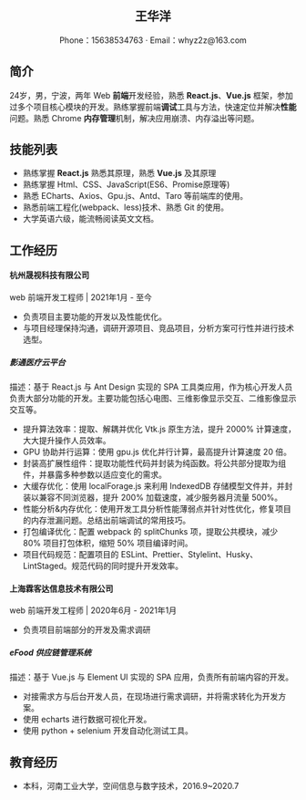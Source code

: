 <center>
     <h2>王华洋</h2>
     <div>
         <span>
             Phone：15638534763
         </span>
         ·
         <span>
             Email：whyz2z@163.com
         </span>
     </div>
 </center>
 
## 简介 

24岁，男，宁波，两年 Web **前端**开发经验，熟悉 **React.js**、**Vue.js** 框架，参加过多个项目核心模块的开发。熟练掌握前端**调试**工具与方法，快速定位并解决**性能**问题。熟悉 Chrome **内存管理**机制，解决应用崩溃、内存溢出等问题。

## 技能列表

- 熟练掌握 **React.js** 熟悉其原理，熟悉 **Vue.js** 及其原理
- 熟练掌握 Html、CSS、JavaScript(ES6、Promise原理等)
- 熟悉 ECharts、Axios、Gpu.js、Antd、Taro 等前端库的使用。
- 熟悉前端工程化(webpack、less)技术、熟悉 Git 的使用。
- 大学英语六级，能流畅阅读英文文档。

## 工作经历

#### 杭州晟视科技有限公司

web 前端开发工程师 |  2021年1月 - 至今

- 负责项目主要功能的开发以及性能优化。
- 与项目经理保持沟通，调研开源项目、竞品项目，分析方案可行性并进行技术选型。

##### **影通医疗云平台**

描述：基于 React.js 与 Ant Design 实现的 SPA 工具类应用，作为核心开发人员负责大部分功能的开发。主要功能包括心电图、三维影像显示交互、二维影像显示交互等。

- 提升算法效率：提取、解耦并优化 Vtk.js 原生方法，提升 2000% 计算速度，大大提升操作人员效率。
- GPU 协助并行运算：使用 gpu.js 优化并行计算，最高提升计算速度 20 倍。
- 封装高扩展性组件：提取功能性代码并封装为纯函数。将公共部分提取为组件，并暴露多种参数以适应变化的需求。
- 大缓存优化：使用 localForage.js 来利用 IndexedDB 存储模型文件并，并封装以兼容不同浏览器，提升 200% 加载速度，减少服务器月流量 500%。
- 性能分析&内存优化：使用开发工具分析性能薄弱点并针对性优化，修复项目的内存泄漏问题。总结出前端调试的常用技巧。
- 打包编译优化：配置 webpack 的 splitChunks 项，提取公共模块，减少 80% 项目打包体积，缩短 50% 项目编译时间。
- 项目代码规范：配置项目的 ESLint、Prettier、Stylelint、Husky、LintStaged。规范代码的同时提升开发效率。

#### 上海霖客达信息技术有限公司

web 前端开发工程师 | 2020年6月 - 2021年1月

- 负责项目前端部分的开发及需求调研

##### eFood 供应链管理系统

描述：基于 Vue.js 与 Element UI 实现的 SPA 应用，负责所有前端内容的开发。

- 对接需求方与后台开发人员，在现场进行需求调研，并将需求转化为开发方案。
- 使用 echarts 进行数据可视化开发。
- 使用 python + selenium 开发自动化测试工具。

## 教育经历

- 本科，河南工业大学，空间信息与数字技术，2016.9~2020.7

